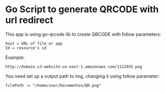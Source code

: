 # Go Script to generate QRCODE with url redirect

This app is using go-qrcode lib to create QRCODE with follow parameters:

```
host = URL of file or app
Id = resource's id
```
Example:
```
http://domain.s3-website-us-east-1.amazonaws.com/1112455.png
```

You need set up a output path to img, changing it using follow parameter:
```
filePath := "/home/user/Documentos/QR.png"
```